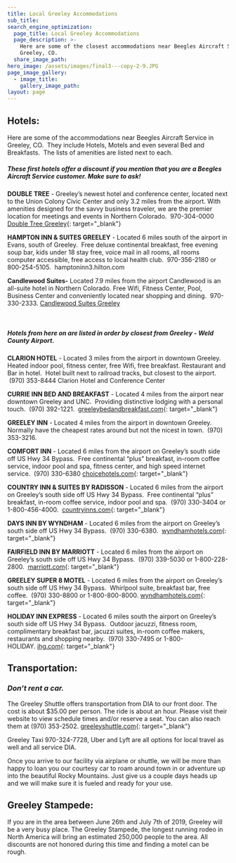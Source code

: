 ```yaml
---
title: Local Greeley Accommodations
sub_title:
search_engine_optimization:
  page_title: Local Greeley Accommodations
  page_description: >-
    Here are some of the closest accommodations near Beegles Aircraft Service in
    Greeley, CO.
  share_image_path:
hero_image: /assets/images/final3---copy-2-9.JPG
page_image_gallery:
  - image_title:
    gallery_image_path:
layout: page
---
```


## Hotels:

Here are some of the accommodations near Beegles Aircraft Service in Greeley, CO.&nbsp; They include Hotels, Motels and even several Bed and Breakfasts.&nbsp; The lists of amenities are listed next to each.&nbsp;

##### These first hotels offer a discount if you mention that you are a Beegles Aircraft Service customer. Make sure to ask!&nbsp; &nbsp; &nbsp; &nbsp; &nbsp; &nbsp; &nbsp; &nbsp; &nbsp; &nbsp; &nbsp; &nbsp; &nbsp; &nbsp; &nbsp; &nbsp; &nbsp; &nbsp; &nbsp; &nbsp; &nbsp; &nbsp; &nbsp; &nbsp; &nbsp; &nbsp; &nbsp;

**DOUBLE TREE**&nbsp;- Greeley’s newest hotel and conference center, located next to the Union Colony Civic Center and only 3.2 miles from the airport. With amenities designed for the savvy business traveler, we are the premier location for meetings and events in Northern Colorado.&nbsp; 970-304-0000&nbsp; [Double Tree Greeley](https://doubletree3.hilton.com/en/hotels/colorado/doubletree-by-hilton-greeley-at-lincoln-park-DENGCDT/index.html){: target="_blank"}

**HAMPTON INN & SUITES GREELEY**&nbsp;- Located 6 miles south of the airport in Evans, south of Greeley.&nbsp; Free deluxe continental breakfast, free evening soup bar, kids under 18 stay free, voice mail in all rooms, all rooms computer accessible, free access to local health club.&nbsp; 970-356-2180 or 800-254-5105.&nbsp; hamptoninn3.hilton.com

**Candlewood Suites-** Located 7.9 miles from the airport Candlewood is an all-suite hotel in Northern Colorado. Free Wifi, Fitness Center, Pool, Business Center and conveniently located near shopping and dining.&nbsp; 970-330-2333.&nbsp;[Candlewood Suites Greeley](https://www.ihg.com/candlewood/hotels/us/en/greeley/gxygr/hoteldetail?cm_mmc=GoogleMaps-_-CW-_-US-_-GXYGR)

&nbsp;

##### Hotels from here on are listed in order by closest from Greeley - Weld County Airport.&nbsp; &nbsp; &nbsp; &nbsp; &nbsp; &nbsp; &nbsp; &nbsp; &nbsp; &nbsp; &nbsp; &nbsp; &nbsp; &nbsp; &nbsp; &nbsp; &nbsp; &nbsp; &nbsp; &nbsp; &nbsp; &nbsp; &nbsp; &nbsp; &nbsp; &nbsp; &nbsp; &nbsp; &nbsp; &nbsp; &nbsp; &nbsp; &nbsp; &nbsp; &nbsp; &nbsp; &nbsp; &nbsp; &nbsp; &nbsp; &nbsp; &nbsp; &nbsp; &nbsp; &nbsp; &nbsp; &nbsp; &nbsp; &nbsp; &nbsp; &nbsp; &nbsp; &nbsp; &nbsp;

**CLARION HOTEL**&nbsp;- Located 3 miles from the airport in downtown Greeley.&nbsp; Heated indoor pool, fitness center, free Wifi, free breakfast. Restaurant and Bar in hotel.&nbsp; Hotel built next to railroad tracks, but closest to the airport.&nbsp; &nbsp;(970) 353-8444 Clarion Hotel and Conference Center

**CURRIE INN BED AND BREAKFAST**&nbsp;- Located 4 miles from the airport near downtown Greeley and UNC.&nbsp; Providing distinctive lodging with a personal touch.&nbsp; (970) 392-1221. &nbsp;[greeleybedandbreakfast.com](http://www.greeleybedandbreakfast.com/){: target="_blank"}

**GREELEY INN**&nbsp;- Located 4 miles from the airport in downtown Greeley.&nbsp; Normally have the cheapest rates around but not the nicest in town.&nbsp; (970) 353-3216.&nbsp;

**COMFORT INN**&nbsp;- Located 6 miles from the airport on Greeley’s south side off US Hwy 34 Bypass.&nbsp; Free continental “plus” breakfast, in-room coffee service, indoor pool and spa, fitness center, and high speed internet service.&nbsp; (970) 330-6380 [choicehotels.com](https://www.choicehotels.com/colorado/greeley/comfort-inn-hotels/co182?source=gyxt){: target="_blank"}

**COUNTRY INN & SUITES BY RADISSON**&nbsp;- Located 6 miles from the airport on Greeley’s south side off US Hwy 34 Bypass.&nbsp; Free continental “plus” breakfast, in-room coffee service, indoor pool and spa.&nbsp; (970) 330-3404 or 1-800-456-4000. &nbsp;[countryinns.com](https://www.countryinns.com/greeley-hotel-co-80631/cogreele?s_cid=os.amer-us-cis-COGREELE-gmb){: target="_blank"}

**DAYS INN BY WYNDHAM**&nbsp;- Located 6 miles from the airport on Greeley’s south side off US Hwy 34 Bypass.&nbsp; (970) 330-6380. &nbsp;[wyndhamhotels.com](https://www.wyndhamhotels.com/days-inn/greeley-colorado/days-inn-greeley/overview?CID=LC:DI:20160927:RIO:Local:SM-dimotn){: target="_blank"}

**FAIRFIELD INN BY MARRIOTT**&nbsp;- Located 6 miles from the airport on Greeley’s south side off US Hwy 34 Bypass.&nbsp; (970) 339-5030 or 1-800-228-2800. &nbsp;[marriott.com](https://www.marriott.com/hotels/travel/ftcgr-fairfield-inn-and-suites-greeley/?scid=bb1a189a-fec3-4d19-a255-54ba596febe2){: target="_blank"}

**GREELEY SUPER 8 MOTEL**&nbsp;- Located 6 miles from the airport on Greeley’s south side off US Hwy 34 Bypass.&nbsp; Whirlpool suite, breakfast bar, free coffee.&nbsp; (970) 330-8800 or 1-800-800-8000. [wyndhamhotels.com](https://www.wyndhamhotels.com/super-8/greeley-colorado/super-8-greeley/overview?CID=LC:SE::GGL:RIO:National:08004&amp;iata=00065402){: target="_blank"}

**HOLIDAY INN EXPRESS**&nbsp;- Located 6 miles south the airport on Greeley’s south side off US Hwy 34 Bypass.&nbsp; Outdoor jacuzzi, fitness room, complimentary breakfast bar, jacuzzi suites, in-room coffee makers, restaurants and shopping nearby.&nbsp; (970) 330-7495 or 1-800-HOLIDAY.&nbsp;[ihg.com](https://www.ihg.com/holidayinnexpress/hotels/us/en/greeley/gxywe/hoteldetail?cm_mmc=GoogleMaps-_-EX-_-US-_-GXYWE){: target="_blank"}

## Transportation:

### *Don’t rent a car.*

The Greeley Shuttle offers transportation from DIA to our front door. The cost is about $35.00 per person. The ride is about an hour. Please visit their website to view schedule times and/or reserve a seat. You can also reach them at (970) 353-2502.&nbsp;[greeleyshuttle.com](http://www.greeleyshuttle.com/){: target="_blank"}

Greeley Taxi 970-324-7728, Uber and Lyft are all options for local travel as well and all service DIA.

Once you arrive to our facility via airplane or shuttle, we will be more than happy to loan you our courtesy car to roam around town in or adventure up into the beautiful Rocky Mountains. Just give us a couple days heads up and we will make sure it is fueled and ready for your use.

## Greeley Stampede:

If you are in the area between June 26th and July 7th of 2019, Greeley will be a very busy place. The Greeley Stampede, the longest running rodeo in North America will bring an estimated 250,000 people to the area. All discounts are not honored during this time and finding a motel can be rough.

&nbsp;
